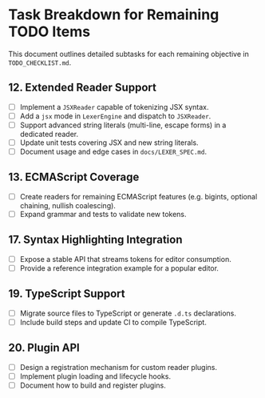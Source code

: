 # Task Breakdown for Remaining TODO Items

This document outlines detailed subtasks for each remaining objective in `TODO_CHECKLIST.md`.

## 12. Extended Reader Support
- [ ] Implement a `JSXReader` capable of tokenizing JSX syntax.
- [ ] Add a `jsx` mode in `LexerEngine` and dispatch to `JSXReader`.
- [ ] Support advanced string literals (multi-line, escape forms) in a dedicated reader.
- [ ] Update unit tests covering JSX and new string literals.
- [ ] Document usage and edge cases in `docs/LEXER_SPEC.md`.

## 13. ECMAScript Coverage
- [ ] Create readers for remaining ECMAScript features (e.g. bigints, optional chaining, nullish coalescing).
- [ ] Expand grammar and tests to validate new tokens.

## 17. Syntax Highlighting Integration
- [ ] Expose a stable API that streams tokens for editor consumption.
- [ ] Provide a reference integration example for a popular editor.

## 19. TypeScript Support
- [ ] Migrate source files to TypeScript or generate `.d.ts` declarations.
- [ ] Include build steps and update CI to compile TypeScript.

## 20. Plugin API
- [ ] Design a registration mechanism for custom reader plugins.
- [ ] Implement plugin loading and lifecycle hooks.
- [ ] Document how to build and register plugins.
